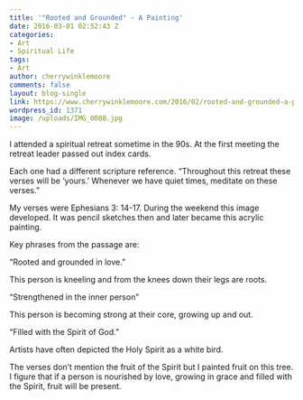 ```yaml
---
title: '"Rooted and Grounded" - A Painting'
date: 2016-03-01 02:52:43 Z
categories:
- Art
- Spiritual Life
tags:
- Art
author: cherrywinklemoore
comments: false
layout: blog-single
link: https://www.cherrywinklemoore.com/2016/02/rooted-and-grounded-a-painting/
wordpress_id: 1371
image: /uploads/IMG_0088.jpg
---
```


I attended a spiritual retreat sometime in the 90s. At the first meeting the retreat leader passed out index cards.

Each one had a different scripture reference. “Throughout this retreat these verses will be ‘yours.’ Whenever we have quiet times, meditate on these verses.”

My verses were Ephesians 3: 14-17. During the weekend this image developed. It was pencil sketches then and later became this acrylic painting.

Key phrases from the passage are:

“Rooted and grounded in love.”

This person is kneeling and from the knees down their legs are roots.

“Strengthened in the inner person”

This person is becoming strong at their core, growing up and out.

“Filled with the Spirit of God.”

Artists have often depicted the Holy Spirit as a white bird.

The verses don’t mention the fruit of the Spirit but I painted fruit on this tree. I figure that if a person is nourished by love, growing in grace and filled with the Spirit, fruit will be present.

